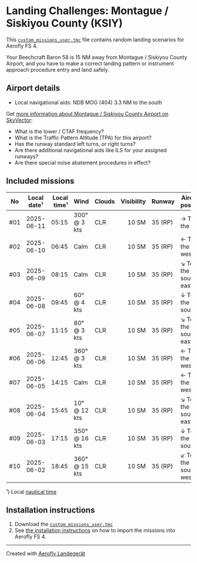 # Landing Challenges: Montague / Siskiyou County (KSIY)

This [`custom_missions_user.tmc`](missions/custom_missions_user.tmc) file contains random landing scenarios for Aerofly FS 4.

Your Beechcraft Baron 58 is 15 NM away from Montague / Siskiyou County Airport, and you have to make a correct landing pattern or instrument approach procedure entry and land safely.

## Airport details

- Local navigational aids: NDB MOG (404) 3.3 NM to the south

Get [more information about Montague / Siskiyou County Airport on SkyVector](https://skyvector.com/airport/KSIY):

- What is the tower / CTAF frequency?
- What is the Traffic Pattern Altitude (TPA) for this airport?
- Has the runway standard left turns, or right turns?
- Are there additional navigational aids like ILS for your assigned runways?
- Are there special noise abatement procedures in effect?

## Included missions

| No  | Local date¹ | Local time¹ | Wind          | Clouds | Visibility | Runway  | Aircraft position    |
| :-: | ----------- | ----------: | ------------- | ------ | ---------: | ------- | -------------------- |
| #01 | 2025-06-11  |       05:15 | 300° @ 3 kts  | CLR    |      10 SM | 35 (RP) | → To the east        |
| #02 | 2025-06-10  |       06:45 | Calm          | CLR    |      10 SM | 35 (RP) | ← To the west        |
| #03 | 2025-06-09  |       08:15 | Calm          | CLR    |      10 SM | 35 (RP) | ↘ To the south-east |
| #04 | 2025-06-08  |       09:45 | 60° @ 4 kts   | CLR    |      10 SM | 35 (RP) | ↓ To the south       |
| #05 | 2025-06-07  |       11:15 | 80° @ 3 kts   | CLR    |      10 SM | 35 (RP) | ↘ To the south-east |
| #06 | 2025-06-06  |       12:45 | 360° @ 3 kts  | CLR    |      10 SM | 35 (RP) | ← To the west        |
| #07 | 2025-06-05  |       14:15 | Calm          | CLR    |      10 SM | 35 (RP) | ← To the west        |
| #08 | 2025-06-04  |       15:45 | 10° @ 12 kts  | CLR    |      10 SM | 35 (RP) | ↘ To the south-east |
| #09 | 2025-06-03  |       17:15 | 350° @ 16 kts | CLR    |      10 SM | 35 (RP) | ↓ To the south       |
| #10 | 2025-06-02  |       18:45 | 360° @ 15 kts | CLR    |      10 SM | 35 (RP) | ↙ To the south-west |

¹) Local [nautical time](https://en.wikipedia.org/wiki/Nautical_time)

## Installation instructions

1. Download the [`custom_missions_user.tmc`](missions/custom_missions_user.tmc)
2. See [the installation instructions](https://fboes.github.io/aerofly-missions/docs/generic-installation.html) on how to import the missions into Aerofly FS 4.

---

Created with [Aerofly Landegerät](https://github.com/fboes/aerofly-patterns)
